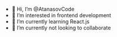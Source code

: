 - 👋 Hi, I’m @AtanasovCode
- 👀 I’m interested in frontend development
- 🌱 I’m currently learning React.js 
- 💞️ I’m currently not looking to collaborate
